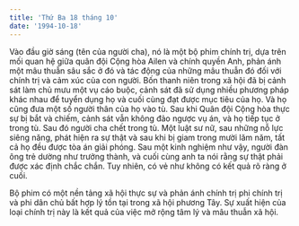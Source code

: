 ```yaml
---
title: 'Thứ Ba 18 tháng 10'
date: '1994-10-18'
---
```


Vào đầu giờ sáng (tên của người cha), nó là một bộ phim chính trị, dựa trên mối quan hệ giữa quân đội Cộng hòa Ailen và chính quyền Anh, phản ánh một mâu thuẫn sâu sắc ở đó và tác động của những mâu thuẫn đó đối với chính trị và cảm xúc của con người. Bốn thanh niên trong xã hội đã bị cảnh sát làm chủ mưu một vụ cáo buộc, cảnh sát đã sử dụng nhiều phương pháp khác nhau để tuyển dụng họ và cuối cùng đạt được mục tiêu của họ. Và họ cũng đưa một số người thân của họ vào tù. Sau khi Quân đội Cộng hòa thực sự bị bắt và chiếm, cảnh sát vẫn không đảo ngược vụ án, và họ tiếp tục ở trong tù. Sau đó người cha chết trong tù. Một luật sư nữ, sau những nỗ lực siêng năng, phát hiện ra sự thật và sau khi bị giam trong mười lăm năm, tất cả họ đều được tòa án giải phóng. Sau một kinh nghiệm như vậy, người đàn ông trẻ dường như trưởng thành, và cuối cùng anh ta nói rằng sự thật phải được xác định chắc chắn. Tuy nhiên, có vẻ như không có kết quả rõ ràng ở cuối.

Bộ phim có một nền tảng xã hội thực sự và phản ánh chính trị phi chính trị và phi dân chủ bất hợp lý tồn tại trong xã hội phương Tây. Sự xuất hiện của loại chính trị này là kết quả của việc mở rộng tâm lý và mâu thuẫn xã hội.

